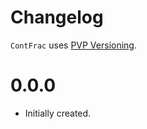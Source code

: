 # Changelog

`ContFrac` uses [PVP Versioning][1].


0.0.0
=====

* Initially created.

[1]: https://pvp.haskell.org